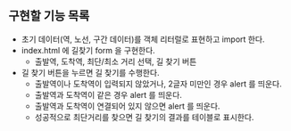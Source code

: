 ## 구현할 기능 목록

- 초기 데이터(역, 노선, 구간 데이터)를 객체 리터럴로 표현하고 import 한다.
- index.html 에 길찾기 form 을 구현한다.
  - 출발역, 도착역, 최단/최소 거리 선택, 길 찾기 버튼
- 길 찾기 버튼을 누르면 길 찾기를 수행한다.
  - 출발역이나 도착역이 입력되지 않았거나, 2글자 미만인 경우 alert 를 띄운다.
  - 출발역과 도착역이 같은 경우 alert 를 띄운다.
  - 출발역과 도착역이 연결되어 있지 않으면 alert 를 띄운다.
  - 성공적으로 최단거리를 찾으면 길 찾기의 결과를 테이블로 표시한다.
